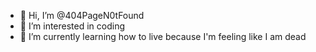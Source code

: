 - 👋 Hi, I’m @404PageN0tFound
- 👀 I’m interested in coding
- 🌱 I’m currently learning how to live because I'm feeling like I am dead

<!---
404PageN0tFound/404PageN0tFound is a ✨ special ✨ repository because its `README.md` (this file) appears on your GitHub profile.
You can click the Preview link to take a look at your changes.
--->

